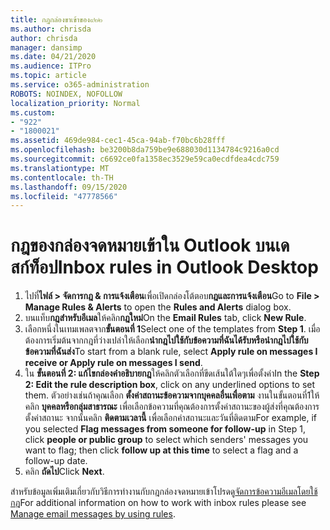 ```yaml
---
title: กฎกล่องขาเข้าของ๙๒๒
ms.author: chrisda
author: chrisda
manager: dansimp
ms.date: 04/21/2020
ms.audience: ITPro
ms.topic: article
ms.service: o365-administration
ROBOTS: NOINDEX, NOFOLLOW
localization_priority: Normal
ms.custom:
- "922"
- "1800021"
ms.assetid: 469de984-cec1-45ca-94ab-f70bc6b28fff
ms.openlocfilehash: be3200b8da759be9e688030d1134784c9216a0cd
ms.sourcegitcommit: c6692ce0fa1358ec3529e59ca0ecdfdea4cdc759
ms.translationtype: MT
ms.contentlocale: th-TH
ms.lasthandoff: 09/15/2020
ms.locfileid: "47778566"
---
```

# <a name="inbox-rules-in-outlook-desktop"></a><span data-ttu-id="a4574-102">กฎของกล่องจดหมายเข้าใน Outlook บนเดสก์ท็อป</span><span class="sxs-lookup"><span data-stu-id="a4574-102">Inbox rules in Outlook Desktop</span></span>

1. <span data-ttu-id="a4574-103">ไปที่**ไฟล์ > จัดการกฎ & การแจ้งเตือน**เพื่อเปิดกล่องโต้ตอบ**กฎและการแจ้งเตือน**</span><span class="sxs-lookup"><span data-stu-id="a4574-103">Go to **File > Manage Rules & Alerts** to open the **Rules and Alerts** dialog box.</span></span>
2. <span data-ttu-id="a4574-104">บนแท็บ**กฎสำหรับอีเมล**ให้คลิก**กฎใหม่**</span><span class="sxs-lookup"><span data-stu-id="a4574-104">On the **Email Rules** tab, click **New Rule**.</span></span>
3. <span data-ttu-id="a4574-105">เลือกหนึ่งในเทมเพลตจาก**ขั้นตอนที่ 1**</span><span class="sxs-lookup"><span data-stu-id="a4574-105">Select one of the templates from **Step 1**.</span></span> <span data-ttu-id="a4574-106">เมื่อต้องการเริ่มต้นจากกฎที่ว่างเปล่าให้เลือก**นำกฎไปใช้กับข้อความที่ฉันได้รับหรือนำกฎไปใช้กับข้อความที่ฉันส่ง**</span><span class="sxs-lookup"><span data-stu-id="a4574-106">To start from a blank rule, select **Apply rule on messages I receive or Apply rule on messages I send**.</span></span>
4. <span data-ttu-id="a4574-107">ใน **ขั้นตอนที่ 2: แก้ไขกล่องคำอธิบายกฎ**ให้คลิกตัวเลือกที่ขีดเส้นใต้ใดๆเพื่อตั้งค่า</span><span class="sxs-lookup"><span data-stu-id="a4574-107">In the **Step 2: Edit the rule description box**, click on any underlined options to set them.</span></span> <span data-ttu-id="a4574-108">ตัวอย่างเช่นถ้าคุณเลือก **ตั้งค่าสถานะข้อความจากบุคคลอื่นเพื่อตาม** งานในขั้นตอนที่1ให้คลิก **บุคคลหรือกลุ่มสาธารณะ** เพื่อเลือกข้อความที่คุณต้องการตั้งค่าสถานะของผู้ส่งที่คุณต้องการตั้งค่าสถานะ จากนั้นคลิก **ติดตามเวลานี้** เพื่อเลือกค่าสถานะและวันที่ติดตาม</span><span class="sxs-lookup"><span data-stu-id="a4574-108">For example, if you selected **Flag messages from someone for follow-up** in Step 1, click **people or public group** to select which senders' messages you want to flag; then click **follow up at this time** to select a flag and a follow-up date.</span></span>
5. <span data-ttu-id="a4574-109">คลิก **ถัดไป**</span><span class="sxs-lookup"><span data-stu-id="a4574-109">Click **Next**.</span></span>

<span data-ttu-id="a4574-110">สำหรับข้อมูลเพิ่มเติมเกี่ยวกับวิธีการทำงานกับกฎกล่องจดหมายเข้าโปรดดู[จัดการข้อความอีเมลโดยใช้กฎ](https://support.office.com/article/manage-email-messages-by-using-rules-c24f5dea-9465-4df4-ad17-a50704d66c59)</span><span class="sxs-lookup"><span data-stu-id="a4574-110">For additional information on how to work with inbox rules please see [Manage email messages by using rules](https://support.office.com/article/manage-email-messages-by-using-rules-c24f5dea-9465-4df4-ad17-a50704d66c59).</span></span>
